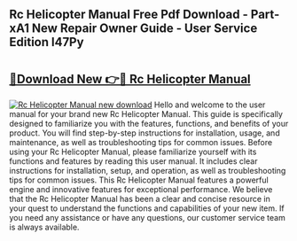 ## Rc Helicopter Manual Free Pdf Download - Part-xA1 New Repair Owner Guide - User Service Edition l47Py

# <h2><a href="http://cf2159.oget.top/?id=Rc+Helicopter+Manual">🔗Download New 👉🔴 Rc Helicopter Manual</a></h2>

[![Rc Helicopter Manual new download](https://i.imgur.com/5g1atiW.png)](http://cf2159.oget.top/?id=Rc+Helicopter+Manual)
Hello and welcome to the user manual for your brand new Rc Helicopter Manual. This guide is specifically designed to familiarize you with the features, functions, and benefits of your product. You will find step-by-step instructions for installation, usage, and maintenance, as well as troubleshooting tips for common issues. Before using your Rc Helicopter Manual, please familiarize yourself with its functions and features by reading this user manual. It includes clear instructions for installation, setup, and operation, as well as troubleshooting tips for common issues. This Rc Helicopter Manual features a powerful engine and innovative features for exceptional performance. We believe that the Rc Helicopter Manual has been a clear and concise resource in your quest to understand the functions and capabilities of your new item. If you need any assistance or have any questions, our customer service team is always available.
